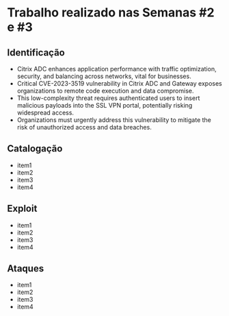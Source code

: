 # Trabalho realizado nas Semanas #2 e #3

## Identificação

- Citrix ADC enhances application performance with traffic optimization, security, and balancing across networks, vital for businesses.
- Critical CVE-2023-3519 vulnerability in Citrix ADC and Gateway exposes organizations to remote code execution and data compromise.
- This low-complexity threat requires authenticated users to insert malicious payloads into the SSL VPN portal, potentially risking widespread access.
- Organizations must urgently address this vulnerability to mitigate the risk of unauthorized access and data breaches.
## Catalogação

- item1
- item2
- item3
- item4

## Exploit

- item1
- item2
- item3
- item4

## Ataques

- item1
- item2
- item3
- item4
